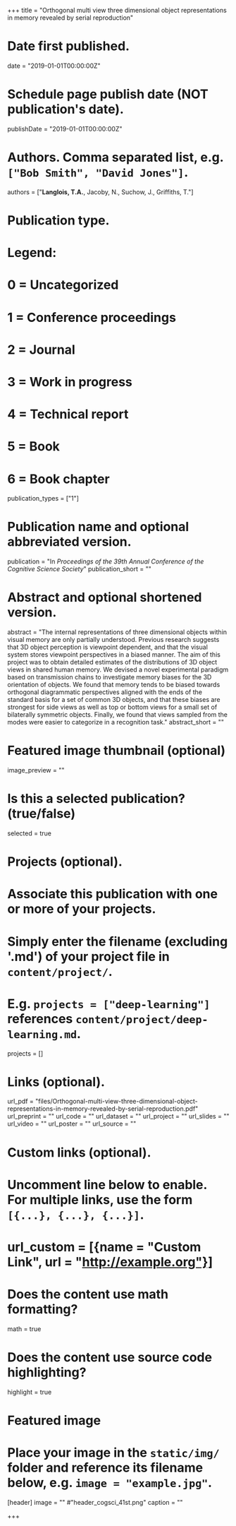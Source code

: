 +++
title = "Orthogonal multi view three dimensional object representations in memory revealed by serial reproduction"

# Date first published.
date = "2019-01-01T00:00:00Z"

# Schedule page publish date (NOT publication's date).
publishDate = "2019-01-01T00:00:00Z"

# Authors. Comma separated list, e.g. `["Bob Smith", "David Jones"]`.
authors = ["__Langlois, T.A.__, Jacoby, N., Suchow, J., Griffiths, T."]

# Publication type.
# Legend:
# 0 = Uncategorized
# 1 = Conference proceedings
# 2 = Journal
# 3 = Work in progress
# 4 = Technical report
# 5 = Book
# 6 = Book chapter
publication_types = ["1"]

# Publication name and optional abbreviated version.
publication = "In *Proceedings of the 39th Annual Conference of the Cognitive Science Society*"
publication_short = ""

# Abstract and optional shortened version.
abstract = "The internal representations of three dimensional objects within visual memory are only partially understood. Previous research suggests that 3D object perception is viewpoint dependent, and that the visual system stores viewpoint perspectives in a biased manner. The aim of this project was to obtain detailed estimates of the distributions of 3D object views in shared human memory. We devised a novel experimental paradigm based on transmission chains to investigate memory biases for the 3D orientation of objects. We found that memory tends to be biased towards orthogonal diagrammatic perspectives aligned with the ends of the standard basis for a set of common 3D objects, and that these biases are strongest for side views as well as top or bottom views for a small set of bilaterally symmetric objects. Finally, we found that views sampled from the modes were easier to categorize in a recognition task."
abstract_short = ""

# Featured image thumbnail (optional)
image_preview = ""

# Is this a selected publication? (true/false)
selected = true

# Projects (optional).
#   Associate this publication with one or more of your projects.
#   Simply enter the filename (excluding '.md') of your project file in `content/project/`.
#   E.g. `projects = ["deep-learning"]` references `content/project/deep-learning.md`.
projects = []

# Links (optional).
url_pdf = "files/Orthogonal-multi-view-three-dimensional-object-representations-in-memory-revealed-by-serial-reproduction.pdf"
url_preprint = ""
url_code = ""
url_dataset = ""
url_project = ""
url_slides = ""
url_video = ""
url_poster = ""
url_source = ""

# Custom links (optional).
#   Uncomment line below to enable. For multiple links, use the form `[{...}, {...}, {...}]`.
# url_custom = [{name = "Custom Link", url = "http://example.org"}]

# Does the content use math formatting?
math = true

# Does the content use source code highlighting?
highlight = true

# Featured image
# Place your image in the `static/img/` folder and reference its filename below, e.g. `image = "example.jpg"`.
[header]
image = "" #"header_cogsci_41st.png"
caption = ""

+++

